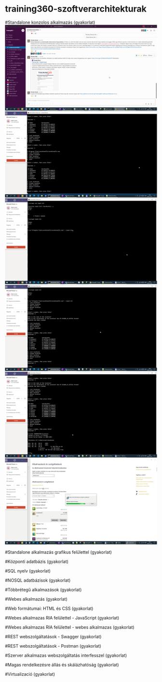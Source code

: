 # training360-szoftverarchitekturak
#Standalone konzolos alkalmazás (gyakorlat)
![](01.png)
![](02.png)
![](03.png)
![](04.png)
![](05.png)
![](06.png)

#Standalone alkalmazás grafikus felülettel (gyakorlat)

#Központi adatbázis (gyakorlat)

#SQL nyelv (gyakorlat)

#NOSQL adatbázisok (gyakorlat)

#Többrétegű alkalmazások (gyakorlat)

#Webes alkalmazás (gyakorlat)

#Web formátumai: HTML és CSS (gyakorlat)

#Webes alkalmazas RIA felülettel - JavaScript (gyakorlat)

#Webes alkalmazas RIA felülettel - webes alkalmazas (gyakorlat)

#REST webszolgáltatások - Swagger (gyakorlat)

#REST webszolgáltatások - Postman (gyakorlat)

#Szerver alkalmazas webszolgáltatás interfesszel (gyakorlat)

#Magas rendelkezésre állás és skálázhatóság (gyakorlat)

#Virtualizació (gyakorlat)

